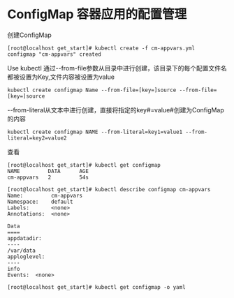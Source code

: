 # ConfigMap 容器应用的配置管理
创建ConfigMap

    [root@localhost get_start]# kubectl create -f cm-appvars.yml 
    configmap "cm-appvars" created

Use kubectl
通过--from-file参数从目录中进行创建，该目录下的每个配置文件名都被设置为Key,文件内容被设置为value

	kubectl create configmap Name --from-file=[key=]source --from-file=[key=]source

--from-literal从文本中进行创建，直接将指定的key#=value#创建为ConfigMap的内容

	kubectl create configmap NAME --from-literal=key1=value1 --from-literal=key2=value2

查看

    [root@localhost get_start]# kubectl get configmap
    NAME         DATA      AGE
    cm-appvars   2         54s
    
    [root@localhost get_start]# kubectl describe configmap cm-appvars 
    Name:         cm-appvars
    Namespace:    default
    Labels:       <none>
    Annotations:  <none>

    Data
    ====
    appdatadir:
    ----
    /var/data
    apploglevel:
    ----
    info
    Events:  <none>

	[root@localhost get_start]# kubectl get configmap -o yaml         

